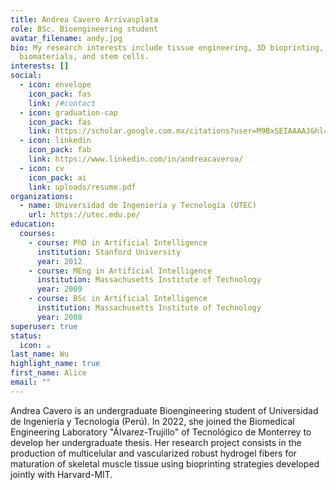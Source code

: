 ```yaml
---
title: Andrea Cavero Arrivasplata
role: BSc. Bioengineering student
avatar_filename: andy.jpg
bio: My research interests include tissue engineering, 3D bioprinting,
  biomaterials, and stem cells.
interests: []
social:
  - icon: envelope
    icon_pack: fas
    link: /#contact
  - icon: graduation-cap
    icon_pack: fas
    link: https://scholar.google.com.mx/citations?user=M9BxSEIAAAAJ&hl=es
  - icon: linkedin
    icon_pack: fab
    link: https://www.linkedin.com/in/andreacaveroa/
  - icon: cv
    icon_pack: ai
    link: uploads/resume.pdf
organizations:
  - name: Universidad de Ingeniería y Tecnología (UTEC)
    url: https://utec.edu.pe/
education:
  courses:
    - course: PhD in Artificial Intelligence
      institution: Stanford University
      year: 2012
    - course: MEng in Artificial Intelligence
      institution: Massachusetts Institute of Technology
      year: 2009
    - course: BSc in Artificial Intelligence
      institution: Massachusetts Institute of Technology
      year: 2008
superuser: true
status:
  icon: ☕️
last_name: Wu
highlight_name: true
first_name: Alice
email: ""
---
```

Andrea Cavero is an undergraduate Bioengineering student of Universidad de Ingeniería y Tecnología (Perú). In 2022, she joined the Biomedical Engineering Laboratory "Álvarez-Trujillo" of Tecnológico de Monterrey to develop her undergraduate thesis. Her research project consists in the production of multicelular and vascularized robust hydrogel fibers for maturation of skeletal muscle tissue using bioprinting strategies developed jointly with Harvard-MIT.